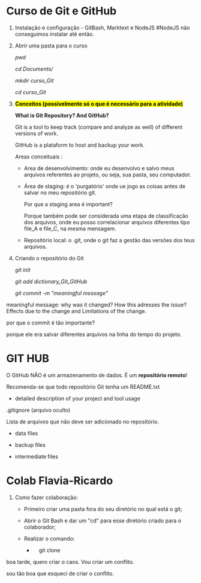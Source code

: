 # Curso de Git e GitHub

1. Instalação e configuração - GitBash, Marktext e NodeJS #NodeJS não conseguimos instalar até então.

2. Abrir uma pasta para o curso
   
   *pwd*
   
   *cd Documents/*
   
   *mkdir curso_Git*
   
   *cd curso_Git*

3. <mark>**Conceitos (possivelmente só o que é necessário para a atividade)**</mark>
   
   **What is Git Repository? And GitHub?**
   
   Git is a tool to keep track (compare and analyze as well) of different versions of work.
   
   GitHub is a plataform to host and backup your work.
   
   Areas conceituais :
   
   - Area de desenvolvimento: onde eu desenvolvo e salvo meus arquivos referentes ao projeto, ou seja, sua pasta, seu computador.
   
   - Área de staging: é o 'purgatório' onde ue jogo as coisas antes de salvar no meu repositório git.
     
     Por que a staging area é important?
     
     Porque também pode ser considerada uma etapa de classificação dos arquivos, onde eu posso correlacionar arquivos diferentes tipo file_A e file_C, na mesma mensagem.
   
   - Repositório local: o  .git, onde o git faz a gestão das versões dos teus arquivos.

4. Criando o repositório do Git
   
   *git init*
   
   *git add dictionary_Git_GitHub*
   
   *git commit -m "meaningful message"*

meaningful message: why was it changed? How this adresses the issue? Effects due to the change and Limitations of the change. 

por que o commit é tão importante?

 porque ele era salvar diferentes arquivos na linha do tempo do projeto.

# 

# GIT HUB

O GitHub NÃO é um armazenamento de dados. É um **repositório remoto**!

Recomenda-se que todo repositório Git tenha um README.txt

- detailed description of your project and tool usage

.gitignore (arquivo oculto)

Lista de arquivos que não deve ser adicionado no repositório.

- data files

- backup files

- intermediate files 

# Colab Flavia-Ricardo

1. Como fazer colaboração:
   
   - Primeiro criar uma pasta fora do seu diretório no qual está o git;
   
   - Abrir o Git Bash e dar um "cd" para esse diretório criado para o colaborador;
   
   - Realizar o comando:
     
     -     git clone <SSH>

boa tarde, quero criar o caos. Vou criar um conflito. 

sou tão boa que esqueci de criar o conflito.
